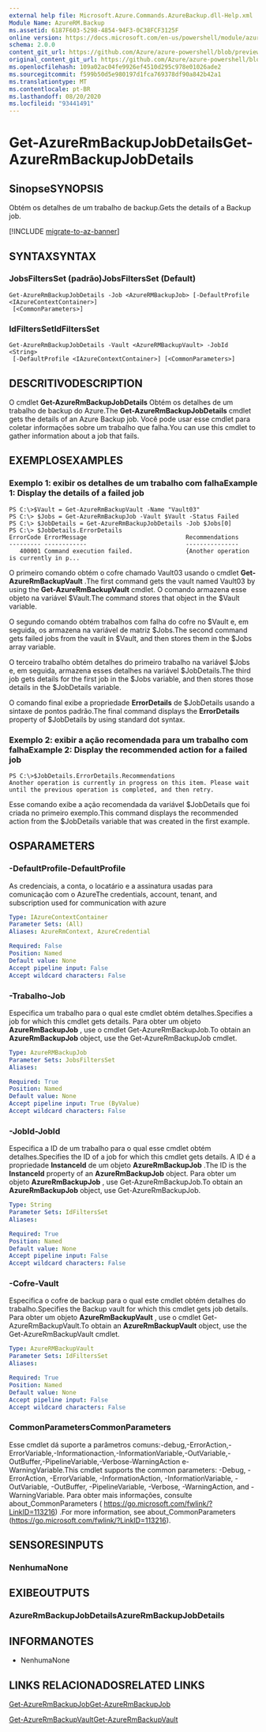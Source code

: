 ```yaml
---
external help file: Microsoft.Azure.Commands.AzureBackup.dll-Help.xml
Module Name: AzureRM.Backup
ms.assetid: 6187F603-5298-4854-94F3-0C38FCF3125F
online version: https://docs.microsoft.com/en-us/powershell/module/azurerm.backup/get-azurermbackupjobdetails
schema: 2.0.0
content_git_url: https://github.com/Azure/azure-powershell/blob/preview/src/ResourceManager/AzureBackup/Commands.AzureBackup/help/Get-AzureRmBackupJobDetails.md
original_content_git_url: https://github.com/Azure/azure-powershell/blob/preview/src/ResourceManager/AzureBackup/Commands.AzureBackup/help/Get-AzureRmBackupJobDetails.md
ms.openlocfilehash: 109a02ac04fe9926ef4510d295c978e01026ade2
ms.sourcegitcommit: f599b50d5e980197d1fca769378df90a842b42a1
ms.translationtype: MT
ms.contentlocale: pt-BR
ms.lasthandoff: 08/20/2020
ms.locfileid: "93441491"
---
```

# <span data-ttu-id="1a3fe-101">Get-AzureRmBackupJobDetails</span><span class="sxs-lookup"><span data-stu-id="1a3fe-101">Get-AzureRmBackupJobDetails</span></span>

## <span data-ttu-id="1a3fe-102">Sinopse</span><span class="sxs-lookup"><span data-stu-id="1a3fe-102">SYNOPSIS</span></span>
<span data-ttu-id="1a3fe-103">Obtém os detalhes de um trabalho de backup.</span><span class="sxs-lookup"><span data-stu-id="1a3fe-103">Gets the details of a Backup job.</span></span>

[!INCLUDE [migrate-to-az-banner](../../includes/migrate-to-az-banner.md)]

## <span data-ttu-id="1a3fe-104">SYNTAX</span><span class="sxs-lookup"><span data-stu-id="1a3fe-104">SYNTAX</span></span>

### <span data-ttu-id="1a3fe-105">JobsFiltersSet (padrão)</span><span class="sxs-lookup"><span data-stu-id="1a3fe-105">JobsFiltersSet (Default)</span></span>
```
Get-AzureRmBackupJobDetails -Job <AzureRMBackupJob> [-DefaultProfile <IAzureContextContainer>]
 [<CommonParameters>]
```

### <span data-ttu-id="1a3fe-106">IdFiltersSet</span><span class="sxs-lookup"><span data-stu-id="1a3fe-106">IdFiltersSet</span></span>
```
Get-AzureRmBackupJobDetails -Vault <AzureRMBackupVault> -JobId <String>
 [-DefaultProfile <IAzureContextContainer>] [<CommonParameters>]
```

## <span data-ttu-id="1a3fe-107">DESCRITIVO</span><span class="sxs-lookup"><span data-stu-id="1a3fe-107">DESCRIPTION</span></span>
<span data-ttu-id="1a3fe-108">O cmdlet **Get-AzureRmBackupJobDetails** Obtém os detalhes de um trabalho de backup do Azure.</span><span class="sxs-lookup"><span data-stu-id="1a3fe-108">The **Get-AzureRmBackupJobDetails** cmdlet gets the details of an Azure Backup job.</span></span>
<span data-ttu-id="1a3fe-109">Você pode usar esse cmdlet para coletar informações sobre um trabalho que falha.</span><span class="sxs-lookup"><span data-stu-id="1a3fe-109">You can use this cmdlet to gather information about a job that fails.</span></span>

## <span data-ttu-id="1a3fe-110">EXEMPLOS</span><span class="sxs-lookup"><span data-stu-id="1a3fe-110">EXAMPLES</span></span>

### <span data-ttu-id="1a3fe-111">Exemplo 1: exibir os detalhes de um trabalho com falha</span><span class="sxs-lookup"><span data-stu-id="1a3fe-111">Example 1: Display the details of a failed job</span></span>
```
PS C:\>$Vault = Get-AzureRmBackupVault -Name "Vault03" 
PS C:\> $Jobs = Get-AzureRmBackupJob -Vault $Vault -Status Failed
PS C:\> $JobDetails = Get-AzureRmBackupJobDetails -Job $Jobs[0]
PS C:\> $JobDetails.ErrorDetails
ErrorCode ErrorMessage                            Recommendations
--------- ------------                            ---------------
   400001 Command execution failed.               {Another operation is currently in p...
```

<span data-ttu-id="1a3fe-112">O primeiro comando obtém o cofre chamado Vault03 usando o cmdlet **Get-AzureRmBackupVault** .</span><span class="sxs-lookup"><span data-stu-id="1a3fe-112">The first command gets the vault named Vault03 by using the **Get-AzureRmBackupVault** cmdlet.</span></span>
<span data-ttu-id="1a3fe-113">O comando armazena esse objeto na variável $Vault.</span><span class="sxs-lookup"><span data-stu-id="1a3fe-113">The command stores that object in the $Vault variable.</span></span>

<span data-ttu-id="1a3fe-114">O segundo comando obtém trabalhos com falha do cofre no $Vault e, em seguida, os armazena na variável de matriz $Jobs.</span><span class="sxs-lookup"><span data-stu-id="1a3fe-114">The second command gets failed jobs from the vault in $Vault, and then stores them in the $Jobs array variable.</span></span>

<span data-ttu-id="1a3fe-115">O terceiro trabalho obtém detalhes do primeiro trabalho na variável $Jobs e, em seguida, armazena esses detalhes na variável $JobDetails.</span><span class="sxs-lookup"><span data-stu-id="1a3fe-115">The third job gets details for the first job in the $Jobs variable, and then stores those details in the $JobDetails variable.</span></span>

<span data-ttu-id="1a3fe-116">O comando final exibe a propriedade **ErrorDetails** de $JobDetails usando a sintaxe de pontos padrão.</span><span class="sxs-lookup"><span data-stu-id="1a3fe-116">The final command displays the **ErrorDetails** property of $JobDetails by using standard dot syntax.</span></span>

### <span data-ttu-id="1a3fe-117">Exemplo 2: exibir a ação recomendada para um trabalho com falha</span><span class="sxs-lookup"><span data-stu-id="1a3fe-117">Example 2: Display the recommended action for a failed job</span></span>
```
PS C:\>$JobDetails.ErrorDetails.Recommendations
Another operation is currently in progress on this item. Please wait until the previous operation is completed, and then retry.
```

<span data-ttu-id="1a3fe-118">Esse comando exibe a ação recomendada da variável $JobDetails que foi criada no primeiro exemplo.</span><span class="sxs-lookup"><span data-stu-id="1a3fe-118">This command displays the recommended action from the $JobDetails variable that was created in the first example.</span></span>

## <span data-ttu-id="1a3fe-119">OS</span><span class="sxs-lookup"><span data-stu-id="1a3fe-119">PARAMETERS</span></span>

### <span data-ttu-id="1a3fe-120">-DefaultProfile</span><span class="sxs-lookup"><span data-stu-id="1a3fe-120">-DefaultProfile</span></span>
<span data-ttu-id="1a3fe-121">As credenciais, a conta, o locatário e a assinatura usadas para comunicação com o Azure</span><span class="sxs-lookup"><span data-stu-id="1a3fe-121">The credentials, account, tenant, and subscription used for communication with azure</span></span>

```yaml
Type: IAzureContextContainer
Parameter Sets: (All)
Aliases: AzureRmContext, AzureCredential

Required: False
Position: Named
Default value: None
Accept pipeline input: False
Accept wildcard characters: False
```

### <span data-ttu-id="1a3fe-122">-Trabalho</span><span class="sxs-lookup"><span data-stu-id="1a3fe-122">-Job</span></span>
<span data-ttu-id="1a3fe-123">Especifica um trabalho para o qual este cmdlet obtém detalhes.</span><span class="sxs-lookup"><span data-stu-id="1a3fe-123">Specifies a job for which this cmdlet gets details.</span></span>
<span data-ttu-id="1a3fe-124">Para obter um objeto **AzureRmBackupJob** , use o cmdlet Get-AzureRmBackupJob.</span><span class="sxs-lookup"><span data-stu-id="1a3fe-124">To obtain an **AzureRmBackupJob** object, use the Get-AzureRmBackupJob cmdlet.</span></span>

```yaml
Type: AzureRMBackupJob
Parameter Sets: JobsFiltersSet
Aliases: 

Required: True
Position: Named
Default value: None
Accept pipeline input: True (ByValue)
Accept wildcard characters: False
```

### <span data-ttu-id="1a3fe-125">-JobId</span><span class="sxs-lookup"><span data-stu-id="1a3fe-125">-JobId</span></span>
<span data-ttu-id="1a3fe-126">Especifica a ID de um trabalho para o qual esse cmdlet obtém detalhes.</span><span class="sxs-lookup"><span data-stu-id="1a3fe-126">Specifies the ID of a job for which this cmdlet gets details.</span></span>
<span data-ttu-id="1a3fe-127">A ID é a propriedade **InstanceId** de um objeto **AzureRmBackupJob** .</span><span class="sxs-lookup"><span data-stu-id="1a3fe-127">The ID is the **InstanceId** property of an **AzureRmBackupJob** object.</span></span>
<span data-ttu-id="1a3fe-128">Para obter um objeto **AzureRmBackupJob** , use Get-AzureRmBackupJob.</span><span class="sxs-lookup"><span data-stu-id="1a3fe-128">To obtain an **AzureRmBackupJob** object, use Get-AzureRmBackupJob.</span></span>

```yaml
Type: String
Parameter Sets: IdFiltersSet
Aliases: 

Required: True
Position: Named
Default value: None
Accept pipeline input: False
Accept wildcard characters: False
```

### <span data-ttu-id="1a3fe-129">-Cofre</span><span class="sxs-lookup"><span data-stu-id="1a3fe-129">-Vault</span></span>
<span data-ttu-id="1a3fe-130">Especifica o cofre de backup para o qual este cmdlet obtém detalhes do trabalho.</span><span class="sxs-lookup"><span data-stu-id="1a3fe-130">Specifies the Backup vault for which this cmdlet gets job details.</span></span>
<span data-ttu-id="1a3fe-131">Para obter um objeto **AzureRmBackupVault** , use o cmdlet Get-AzureRmBackupVault.</span><span class="sxs-lookup"><span data-stu-id="1a3fe-131">To obtain an **AzureRmBackupVault** object, use the Get-AzureRmBackupVault cmdlet.</span></span>

```yaml
Type: AzureRMBackupVault
Parameter Sets: IdFiltersSet
Aliases: 

Required: True
Position: Named
Default value: None
Accept pipeline input: False
Accept wildcard characters: False
```

### <span data-ttu-id="1a3fe-132">CommonParameters</span><span class="sxs-lookup"><span data-stu-id="1a3fe-132">CommonParameters</span></span>
<span data-ttu-id="1a3fe-133">Esse cmdlet dá suporte a parâmetros comuns:-debug,-ErrorAction,-ErrorVariable,-Informationaction,-InformationVariable,-OutVariable,-OutBuffer,-PipelineVariable,-Verbose-WarningAction e-WarningVariable.</span><span class="sxs-lookup"><span data-stu-id="1a3fe-133">This cmdlet supports the common parameters: -Debug, -ErrorAction, -ErrorVariable, -InformationAction, -InformationVariable, -OutVariable, -OutBuffer, -PipelineVariable, -Verbose, -WarningAction, and -WarningVariable.</span></span> <span data-ttu-id="1a3fe-134">Para obter mais informações, consulte about_CommonParameters ( https://go.microsoft.com/fwlink/?LinkID=113216) .</span><span class="sxs-lookup"><span data-stu-id="1a3fe-134">For more information, see about_CommonParameters (https://go.microsoft.com/fwlink/?LinkID=113216).</span></span>

## <span data-ttu-id="1a3fe-135">SENSORES</span><span class="sxs-lookup"><span data-stu-id="1a3fe-135">INPUTS</span></span>

### <span data-ttu-id="1a3fe-136">Nenhuma</span><span class="sxs-lookup"><span data-stu-id="1a3fe-136">None</span></span>

## <span data-ttu-id="1a3fe-137">EXIBE</span><span class="sxs-lookup"><span data-stu-id="1a3fe-137">OUTPUTS</span></span>

### <span data-ttu-id="1a3fe-138">AzureRmBackupJobDetails</span><span class="sxs-lookup"><span data-stu-id="1a3fe-138">AzureRmBackupJobDetails</span></span>

## <span data-ttu-id="1a3fe-139">INFORMA</span><span class="sxs-lookup"><span data-stu-id="1a3fe-139">NOTES</span></span>
* <span data-ttu-id="1a3fe-140">Nenhuma</span><span class="sxs-lookup"><span data-stu-id="1a3fe-140">None</span></span>

## <span data-ttu-id="1a3fe-141">LINKS RELACIONADOS</span><span class="sxs-lookup"><span data-stu-id="1a3fe-141">RELATED LINKS</span></span>

[<span data-ttu-id="1a3fe-142">Get-AzureRmBackupJob</span><span class="sxs-lookup"><span data-stu-id="1a3fe-142">Get-AzureRmBackupJob</span></span>](./Get-AzureRmBackupJob.md)

[<span data-ttu-id="1a3fe-143">Get-AzureRmBackupVault</span><span class="sxs-lookup"><span data-stu-id="1a3fe-143">Get-AzureRmBackupVault</span></span>](./Get-AzureRmBackupVault.md)


